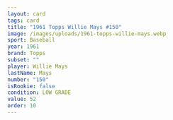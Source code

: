```yaml
---
layout: card
tags: card
title: "1961 Topps Willie Mays #150"
image: /images/uploads/1961-topps-willie-mays.webp
sport: Baseball
year: 1961
brand: Topps
subset: ""
player: Willie Mays
lastName: Mays
number: "150"
isRookie: false
condition: LOW GRADE
value: 52
order: 10
---
```

